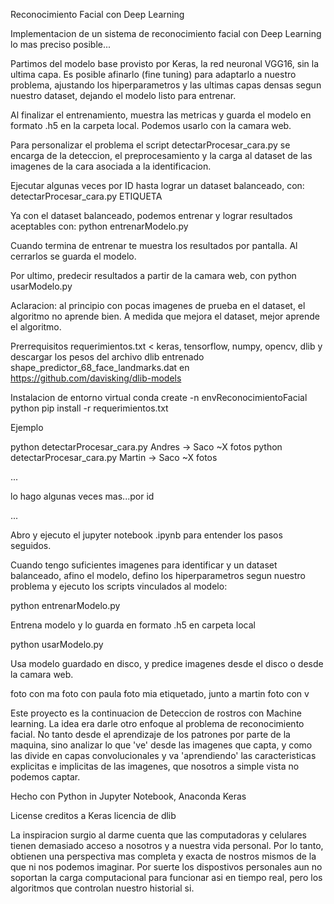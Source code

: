 
Reconocimiento Facial con Deep Learning


Implementacion de un sistema de reconocimiento facial con Deep Learning lo mas preciso posible...

Partimos del modelo base provisto por Keras, la red neuronal VGG16, sin la ultima capa.
Es posible afinarlo (fine tuning) para adaptarlo a nuestro problema, ajustando los hiperparametros y las ultimas capas densas segun nuestro dataset, dejando el modelo listo para entrenar. 

Al finalizar el entrenamiento, muestra las metricas y guarda el modelo en formato .h5 en la carpeta local. 
Podemos usarlo con la camara web.


Para personalizar el problema el script detectarProcesar_cara.py se encarga de la deteccion, el preprocesamiento y la carga al dataset de las imagenes de la cara asociada a la identificacion.

Ejecutar algunas veces por ID hasta lograr un dataset balanceado, con: detectarProcesar_cara.py ETIQUETA

Ya con el dataset balanceado, podemos entrenar y lograr resultados aceptables con: python entrenarModelo.py

Cuando termina de entrenar te muestra los resultados por pantalla. Al cerrarlos se guarda el modelo.

Por ultimo, predecir resultados a partir de la camara web, con python usarModelo.py 

Aclaracion: al principio con pocas imagenes de prueba en el dataset, el algoritmo no aprende bien.
A medida que mejora el dataset, mejor aprende el algoritmo.


Prerrequisitos
requerimientos.txt < keras, tensorflow, numpy, opencv, dlib
y descargar los pesos del archivo dlib entrenado shape_predictor_68_face_landmarks.dat
en https://github.com/davisking/dlib-models


Instalacion de entorno virtual
conda create -n envReconocimientoFacial python
pip install -r requerimientos.txt


Ejemplo

python detectarProcesar_cara.py Andres  ->  Saco ~X fotos
python detectarProcesar_cara.py Martin  ->  Saco ~X fotos

...

lo hago algunas veces mas...por id

...

Abro y ejecuto el jupyter notebook .ipynb para entender los pasos seguidos.

Cuando tengo suficientes imagenes para identificar y un dataset balanceado, afino el modelo, defino los hiperparametros segun nuestro problema y ejecuto los scripts vinculados al modelo:

python entrenarModelo.py

Entrena modelo y lo guarda en formato .h5 en carpeta local

python usarModelo.py

Usa modelo guardado en disco, y predice imagenes desde el disco o desde la camara web.

foto con ma
foto con paula
foto mia etiquetado, junto a martin
foto con v



Este proyecto es la continuacion  de Deteccion de rostros con Machine learning.
La idea era darle otro enfoque al problema de reconocimiento facial. No tanto desde el aprendizaje de los patrones por parte de la maquina, sino analizar lo que 've' desde las imagenes que capta, y como las divide en capas convolucionales y va 'aprendiendo' las caracteristicas explicitas e implicitas de las imagenes, que nosotros a simple vista no podemos captar. 


Hecho con
Python in Jupyter Notebook, Anaconda 
Keras


License
creditos a Keras
licencia de dlib


La inspiracion surgio al darme cuenta que las computadoras y celulares tienen demasiado acceso a nosotros y a nuestra vida personal. Por lo tanto, obtienen una perspectiva mas completa y exacta de nostros mismos de la que ni nos podemos imaginar. 
Por suerte los dispostivos personales aun no soportan la carga computacional para funcionar asi en tiempo real, pero los algoritmos que controlan nuestro historial si.
